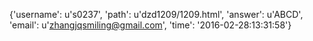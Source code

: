 {'username': u's0237', 'path': u'dzd1209/1209.html', 'answer': u'ABCD', 'email': u'zhangjqsmiling@gmail.com', 'time': '2016-02-28:13:31:58'}